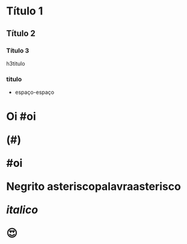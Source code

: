 # Título 1

## Título 2

### Título 3

h3titulo

<h3>titulo
    
</h3>

- espaço-espaço



<h1>Oi
#oi

(#)



#oi





**Negrito** asteriscopalavraasterisco

_italico_

:heart_eyes:

